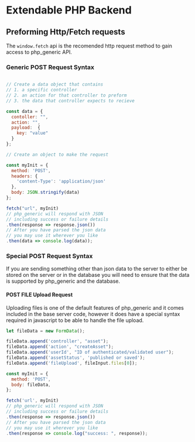 # Extendable PHP Backend

## Preforming Http/Fetch requests

The `window.fetch` api is the recomended http request method to gain access to php_generic API.

### Generic POST Request Syntax

```javascript

// Create a data object that contains
// 1. a specific controller
// 2. an action for that controller to preform
// 3. the data that controller expects to recieve

const data = {
  contoller: "",
  action: "",
  payload:  {
    key: "value"
  }
};

// Create an object to make the request

const myInit = {
  method: 'POST',
  headers: {
    'content-Type': 'application/json'
  },
  body: JSON.stringify(data)
};

fetch("url", myInit)
// php_generic will respond with JSON
// including success or failure details
.then(response => response.json())
// After you have parsed the json data 
// you may use it wherever you like
.then(data => console.log(data));

```

### Special POST Request Syntax

If you are sending something other than json data to the server to either be stored on the server or in the database you will need to ensure that the data is supported by php_generic and the database. 

#### POST FILE Upload Request

Uploading files is one of the default features of php_generic and it comes included in the base server code, however it does have a special syntax required in javascript to be able to handle the file upload.

```javascript
let fileData = new FormData();

fileData.append('controller', "asset");
fileData.append('action', "createAsset");
fileData.append('userId', "ID of authenticated/validated user");
fileData.append('assetStatus', 'published or saved');
fileData.append('fileUpload', fileInput.files[0]);

const myInit = {
  method: 'POST',
  body: fileData,
};

fetch('url', myInit)
// php_generic will respond with JSON
// including success or failure details
.then(response => response.json())
// After you have parsed the json data 
// you may use it wherever you like
.then(response => console.log("success: ", response));
```